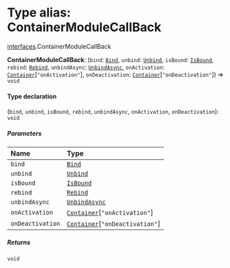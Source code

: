 # Type alias: ContainerModuleCallBack

[interfaces](/en/auto-docs/free-layout-editor/modules/interfaces.md).ContainerModuleCallBack

**ContainerModuleCallBack**: (`bind`: [`Bind`](/en/auto-docs/free-layout-editor/types/interfaces.Bind.md), `unbind`: [`Unbind`](/en/auto-docs/free-layout-editor/types/interfaces.Unbind.md), `isBound`: [`IsBound`](/en/auto-docs/free-layout-editor/types/interfaces.IsBound.md), `rebind`: [`Rebind`](/en/auto-docs/free-layout-editor/types/interfaces.Rebind.md), `unbindAsync`: [`UnbindAsync`](/en/auto-docs/free-layout-editor/types/interfaces.UnbindAsync.md), `onActivation`: [`Container`](/en/auto-docs/free-layout-editor/interfaces/interfaces.Container.md)\[`"onActivation"`], `onDeactivation`: [`Container`](/en/auto-docs/free-layout-editor/interfaces/interfaces.Container.md)\[`"onDeactivation"`]) => `void`

#### Type declaration

(`bind`, `unbind`, `isBound`, `rebind`, `unbindAsync`, `onActivation`, `onDeactivation`): `void`

##### Parameters

| Name | Type |
| :------ | :------ |
| `bind` | [`Bind`](/en/auto-docs/free-layout-editor/types/interfaces.Bind.md) |
| `unbind` | [`Unbind`](/en/auto-docs/free-layout-editor/types/interfaces.Unbind.md) |
| `isBound` | [`IsBound`](/en/auto-docs/free-layout-editor/types/interfaces.IsBound.md) |
| `rebind` | [`Rebind`](/en/auto-docs/free-layout-editor/types/interfaces.Rebind.md) |
| `unbindAsync` | [`UnbindAsync`](/en/auto-docs/free-layout-editor/types/interfaces.UnbindAsync.md) |
| `onActivation` | [`Container`](/en/auto-docs/free-layout-editor/interfaces/interfaces.Container.md)\[`"onActivation"`] |
| `onDeactivation` | [`Container`](/en/auto-docs/free-layout-editor/interfaces/interfaces.Container.md)\[`"onDeactivation"`] |

##### Returns

`void`
